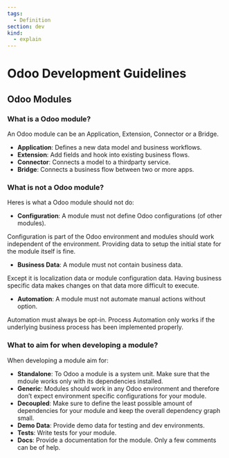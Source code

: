 ```yaml
---
tags:
  - Definition
section: dev
kind:
  - explain
---
```


# Odoo Development Guidelines

## Odoo Modules

### What is a Odoo module?

An Odoo module can be an Application, Extension, Connector or a Bridge.

- **Application**: Defines a new data model and business workflows.
- **Extension**: Add fields and hook into existing business flows.
- **Connector**: Connects a model to a thirdparty service.
- **Bridge**: Connects a business flow between two or more apps.

### **What is not a Odoo module?**

Heres is what a Odoo module should not do:

- **Configuration**: A module must not define Odoo configurations (of other modules).

Configuration is part of the Odoo environment and modules should work independent of the environment. Providing data to setup the initial state for the module itself is fine.

- **Business Data**: A module must not contain business data.

Except it is localization data or module configuration data. Having business specific data makes changes on that data more difficult to execute.

- **Automation**: A module must not automate manual actions without option.

Automation must always be opt-in. Process Automation only works if the underlying business process has been implemented properly.

### What to aim for when developing a module?

When developing a module aim for:

- **Standalone**: To Odoo a module is a system unit. Make sure that the mdoule works only with its dependencies installed.
- **Generic**: Modules should work in any Odoo environment and therefore don’t expect environment specific configurations for your module.
- **Decoupled**: Make sure to define the least possible amount of dependencies for your module and keep the overall dependency graph small.
- **Demo Data**: Provide demo data for testing and dev environments.
- **Tests**: Write tests for your module.
- **Docs**: Provide a documentation for the module. Only a few comments can be of help.
